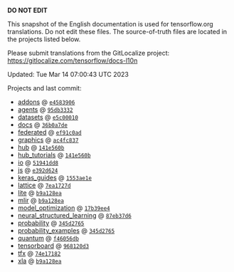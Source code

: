 __DO NOT EDIT__

This snapshot of the English documentation is used for tensorflow.org
translations. Do not edit these files. The source-of-truth files are located in
the projects listed below.

Please submit translations from the GitLocalize project: https://gitlocalize.com/tensorflow/docs-l10n

Updated: Tue Mar 14 07:00:43 UTC 2023

Projects and last commit:

- [addons](https://github.com/tensorflow/addons/tree/master/docs) @ <a href='https://github.com/tensorflow/addons/commit/e458390678274b96ba56d43fbf6d1570a2f8afd1'><code>e4583906</code></a>
- [agents](https://github.com/tensorflow/agents/tree/master/docs) @ <a href='https://github.com/tensorflow/agents/commit/95db333261c99a330c61bd3d17a4ee6ff30af3fe'><code>95db3332</code></a>
- [datasets](https://github.com/tensorflow/datasets/tree/master/docs) @ <a href='https://github.com/tensorflow/datasets/commit/e5c000105c3c7a97be44ba8d618c0e5919c68f77'><code>e5c00010</code></a>
- [docs](https://github.com/tensorflow/docs/tree/master/site/en) @ <a href='https://github.com/tensorflow/docs/commit/36b0a7de4c3b2e0e06f03c0f56588e8fd155d63c'><code>36b0a7de</code></a>
- [federated](https://github.com/tensorflow/federated/tree/main/docs) @ <a href='https://github.com/tensorflow/federated/commit/ef91c0ad339e20503d06b3b6e41449b3cd53eace'><code>ef91c0ad</code></a>
- [graphics](https://github.com/tensorflow/graphics/tree/master/tensorflow_graphics/g3doc) @ <a href='https://github.com/tensorflow/graphics/commit/ac4fc8377c4ed78d10695c1a2b4cd68f8fdd5430'><code>ac4fc837</code></a>
- [hub](https://github.com/tensorflow/hub/tree/master/docs) @ <a href='https://github.com/tensorflow/hub/commit/141e560b9a02832678125ba88d9c246cafa4ad75'><code>141e560b</code></a>
- [hub_tutorials](https://github.com/tensorflow/hub/tree/master/examples/colab) @ <a href='https://github.com/tensorflow/hub/commit/141e560b9a02832678125ba88d9c246cafa4ad75'><code>141e560b</code></a>
- [io](https://github.com/tensorflow/io/tree/master/docs) @ <a href='https://github.com/tensorflow/io/commit/51941dd8d0f0771188cbcfcddc549804bcb947e1'><code>51941dd8</code></a>
- [js](https://github.com/tensorflow/tfjs-website/tree/master/docs) @ <a href='https://github.com/tensorflow/tfjs-website/commit/e392d6249a8fa514fd2036c99133c6e5c8e4893f'><code>e392d624</code></a>
- [keras_guides](https://github.com/tensorflow/docs/tree/snapshot-keras/site/en/guide/keras) @ <a href='https://github.com/tensorflow/docs/commit/1553ae1e4a149be71703e2ee60173b3d1e0e8c00'><code>1553ae1e</code></a>
- [lattice](https://github.com/tensorflow/lattice/tree/master/docs) @ <a href='https://github.com/tensorflow/lattice/commit/7ea1727de1e0309eb324296bc445e0bf5c5c6d74'><code>7ea1727d</code></a>
- [lite](https://github.com/tensorflow/tensorflow/tree/master/tensorflow/lite/g3doc) @ <a href='https://github.com/tensorflow/tensorflow/commit/b9a128ea6397f3d49211bff68563846254734d5b'><code>b9a128ea</code></a>
- [mlir](https://github.com/tensorflow/tensorflow/tree/master/tensorflow/compiler/mlir/g3doc) @ <a href='https://github.com/tensorflow/tensorflow/commit/b9a128ea6397f3d49211bff68563846254734d5b'><code>b9a128ea</code></a>
- [model_optimization](https://github.com/tensorflow/model-optimization/tree/master/tensorflow_model_optimization/g3doc) @ <a href='https://github.com/tensorflow/model-optimization/commit/17b39ee4c5f01a70bc88702012f1f69957c7ff76'><code>17b39ee4</code></a>
- [neural_structured_learning](https://github.com/tensorflow/neural-structured-learning/tree/master/g3doc) @ <a href='https://github.com/tensorflow/neural-structured-learning/commit/87eb37d6fffe8e13becab6c27e87ecbc3c1ebb06'><code>87eb37d6</code></a>
- [probability](https://github.com/tensorflow/probability/tree/main/tensorflow_probability/g3doc) @ <a href='https://github.com/tensorflow/probability/commit/345d2765ad92c10d1ca25033737305f98c41753d'><code>345d2765</code></a>
- [probability_examples](https://github.com/tensorflow/probability/tree/main/tensorflow_probability/examples/jupyter_notebooks) @ <a href='https://github.com/tensorflow/probability/commit/345d2765ad92c10d1ca25033737305f98c41753d'><code>345d2765</code></a>
- [quantum](https://github.com/tensorflow/quantum/tree/master/docs) @ <a href='https://github.com/tensorflow/quantum/commit/f46056db49619faa17b417eca899f588fffe4631'><code>f46056db</code></a>
- [tensorboard](https://github.com/tensorflow/tensorboard/tree/master/docs) @ <a href='https://github.com/tensorflow/tensorboard/commit/968120d352d33b6c034d5a9f7379c979cd01d4fa'><code>968120d3</code></a>
- [tfx](https://github.com/tensorflow/tfx/tree/master/docs) @ <a href='https://github.com/tensorflow/tfx/commit/74e171820599933cf199ca779e50fff0f543f4c8'><code>74e17182</code></a>
- [xla](https://github.com/tensorflow/tensorflow/tree/master/tensorflow/compiler/xla/g3doc) @ <a href='https://github.com/tensorflow/tensorflow/commit/b9a128ea6397f3d49211bff68563846254734d5b'><code>b9a128ea</code></a>


